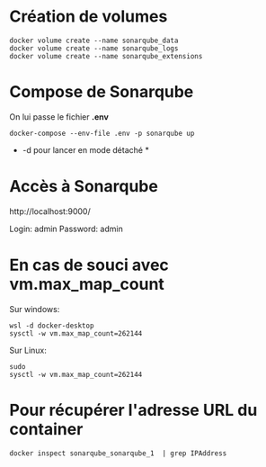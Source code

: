 # Création de volumes

```
docker volume create --name sonarqube_data
docker volume create --name sonarqube_logs
docker volume create --name sonarqube_extensions
```

# Compose de Sonarqube

On lui passe le fichier **.env**

```
docker-compose --env-file .env -p sonarqube up 
```

* -d pour lancer en mode détaché *


# Accès à Sonarqube

http://localhost:9000/

Login: admin
Password: admin


# En cas de souci avec vm.max_map_count

Sur windows:
```
wsl -d docker-desktop
sysctl -w vm.max_map_count=262144
```

Sur Linux:
```
sudo 
sysctl -w vm.max_map_count=262144
```

# Pour récupérer l'adresse URL du container

```
docker inspect sonarqube_sonarqube_1  | grep IPAddress
```